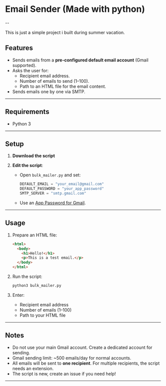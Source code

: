 # Email Sender (Made with python)

--

This is just a simple project i built during summer vacation.

## Features
- Sends emails from a **pre-configured default email account** (Gmail supported).
- Asks the user for:
  - Recipient email address.
  - Number of emails to send (1–100).
  - Path to an HTML file for the email content.
- Sends emails one by one via SMTP.

---

## Requirements
- Python 3

---

## Setup
1. **Download the script**

2. **Edit the script**:
   - Open `bulk_mailer.py` and set:
     ```python
     DEFAULT_EMAIL = "your_email@gmail.com"
     DEFAULT_PASSWORD = "your_app_password"
     SMTP_SERVER = "smtp.gmail.com"
     ```
   - Use an [App Password for Gmail](https://support.google.com/accounts/answer/185833).
     
---

## Usage
1. Prepare an HTML file:
   ```html
   <html>
     <body>
       <h1>Hello!</h1>
       <p>This is a test email.</p>
     </body>
   </html>
   ```

2. Run the script:
   ```bash
   python3 bulk_mailer.py
   ```

3. Enter:
   - Recipient email address
   - Number of emails (1–100)
   - Path to your HTML file

---

## Notes
- Do not use your main Gmail account. Create a dedicated account for sending.
- Gmail sending limit: ~500 emails/day for normal accounts.
- All emails will be sent to **one recipient**. For multiple recipients, the script needs an extension.
- The script is new, create an issue if you need help!

---
